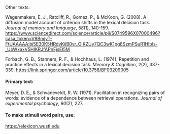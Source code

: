Other texts:

Wagenmakers, E. J., Ratcliff, R., Gomez, P., & McKoon, G. (2008). A diffusion model account of criterion shifts in the lexical decision task. _Journal of memory and language_, _58_(1), 140-159.
https://www.sciencedirect.com/science/article/pii/S0749596X07000496?casa_token=V9BmjyT-FtUAAAAA:bj5E30K5HRdvKijB0vr_OIKZUy7QC3wK1pg8SzmPSuR1HIbIs-_UbWxaxV5HIKRJfAPnEjsEl5M

Forbach, G. B., Stanners, R. F., & Hochhaus, L. (1974). Repetition and practice effects in a lexical decision task. _Memory & Cognition_, _2_(2), 337-339.
https://link.springer.com/article/10.3758/BF03209005 


#### Primary text:
Meyer, D. E., & Schvaneveldt, R. W. (1971). Facilitation in recognizing pairs of words: evidence of a dependence between retrieval operations. _Journal of experimental psychology_, _90_(2), 227.

#### To make stimuli word pairs, use:
https://elexicon.wustl.edu


